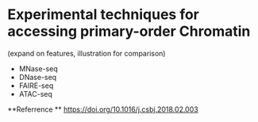 # Experimental techniques for accessing primary-order Chromatin
(expand on features, illustration for comparison)
- MNase-seq
- DNase-seq
- FAIRE-seq 
- ATAC-seq

**Referrence **
https://doi.org/10.1016/j.csbj.2018.02.003


